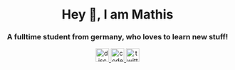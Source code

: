 <h1 align="center">Hey 👋, I am Mathis</h1>

<h3 align="center">A fulltime student from germany, who loves to learn new stuff!</h3>

<div align="center">
  <a href="https://discord.com/users/289845084273246219" target="_blank">
    <img src="https://img.shields.io/static/v1?message=Discord&logo=discord&label=&color=7289DA&logoColor=white&labelColor=&style=flat" height="30" alt="discord logo"  />
  </a>
  <a href="https://codepen.io/mettede" target="_blank">
    <img src="https://img.shields.io/static/v1?message=Codepen&logo=codepen&label=&color=000000&logoColor=white&labelColor=&style=flat" height="30" alt="codepen logo"  />
  </a>
  <a href="https://twitter.com/MetteDEV" target="_blank">
    <img src="https://img.shields.io/static/v1?message=Twitter&logo=twitter&label=&color=1DA1F2&logoColor=white&labelColor=&style=flat" height="30" alt="twitter logo"  />
  </a>
</div>
